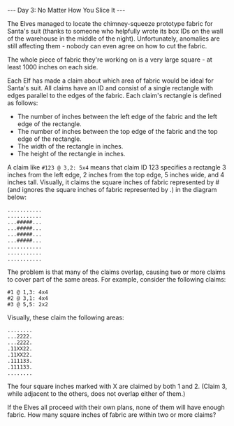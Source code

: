 --- Day 3: No Matter How You Slice It ---

The Elves managed to locate the chimney-squeeze prototype fabric for Santa's suit (thanks to someone who helpfully wrote its box IDs on the wall of the warehouse in the middle of the night). Unfortunately, anomalies are still affecting them - nobody can even agree on how to cut the fabric.

The whole piece of fabric they're working on is a very large square - at least 1000 inches on each side.

Each Elf has made a claim about which area of fabric would be ideal for Santa's suit. All claims have an ID and consist of a single rectangle with edges parallel to the edges of the fabric. Each claim's rectangle is defined as follows:

 * The number of inches between the left edge of the fabric and the left edge of the rectangle.
 * The number of inches between the top edge of the fabric and the top edge of the rectangle.
 * The width of the rectangle in inches.
 * The height of the rectangle in inches. 

A claim like `#123 @ 3,2: 5x4` means that claim ID 123 specifies a rectangle 3 inches from the left edge, 2 inches from the top edge, 5 inches wide, and 4 inches tall. Visually, it claims the square inches of fabric represented by # (and ignores the square inches of fabric represented by .) in the diagram below:

```
...........
...........
...#####...
...#####...
...#####...
...#####...
...........
...........
...........
```

The problem is that many of the claims overlap, causing two or more claims to cover part of the same areas. For example, consider the following claims:

```
#1 @ 1,3: 4x4
#2 @ 3,1: 4x4
#3 @ 5,5: 2x2
```

Visually, these claim the following areas:

```
........
...2222.
...2222.
.11XX22.
.11XX22.
.111133.
.111133.
........
```

The four square inches marked with X are claimed by both 1 and 2. (Claim 3, while adjacent to the others, does not overlap either of them.)

If the Elves all proceed with their own plans, none of them will have enough fabric. How many square inches of fabric are within two or more claims?